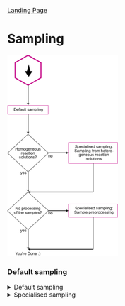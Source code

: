 [Landing Page](/Readme.md)

# Sampling


<img src="Sampling procedure.png" width=250>


### Default sampling

<details> <Summary>Default sampling</Summary>

Information about the sampling process, used during the experiment. In some experiments no sampling is taking place at all, for example if an experiment is monitored via a photospectrometer in a 96-well plate over time. In this case, of course, no sampling was done during the experiment

- __volume_per_sample__
  - Type: posfloat
  - Description: What volume was taken from the reaction per sample?

- __volume_per_sample_unit__
  - Type: string
  - Description: Unit of the sample volume

- __mixing_during_sampling__
  - Type: string 
  - Description: Was the reaction solution mixed during the sampling procedure?

- __vessel_opened_for_sampling__
  - Type: string
  - Description: Was the vessel opened for the sampling procedure?

- __gas_phase__
  - Type: string
  - Description: What is the gas phase above the reaction solution?

- __time__
  - Type: time
  - Description: Time at which the sample was taken

</details>

<details><Summary>Specialised sampling</Summary>

## Specialised sampling

If the sampling procedure is more complex than just the plain procedure of taking a sample from the reaction vessel.


<details> <Summary>Sampling from heterogeneous reaction solutions</Summary>


### SamplingProcedureFromHeterogeneousReactionMixtures

- __phase__
  - Type: string
  - Description: From which phase was the sample taken?

- __biocatalyst_in_phase__
  - Type: string
  - Description: Is the phase from which the sample was taken, containing the (bio)catalyst?

</details>

## Sample processing

<details> <Summary>Sample preprocessing</Summary>

### TreatmentToStopReaction

Information about the sampling process, if a pre-processing did take place

- __treatment_procedure__
  - Type: string
  - Description: How was the sample processed, once it was taken from the reaction vessel?

</details>

</details>


